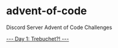 # advent-of-code
Discord Server Advent of Code Challenges 


<a href="https://adventofcode.com/2023/day/1"> --- Day 1: Trebuchet?! --- </a>  <br> 
